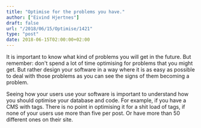 ```yaml
---
title: "Optimise for the problems you have."
author: ["Eivind Hjertnes"]
draft: false
url: "/2018/06/15/Optimise/1421"
type: "post"
date: 2018-06-15T02:00:00+02:00
---
```


It is important to know what kind of problems you will get in the
future. But remember: don't spend a lot of time optimising for problems
that you might get. But rather design your software in a way where it is
as easy as possible to deal with those problems as you can see the signs
of them becoming a problem.

Seeing how your users use your software is important to understand how
you should optimise your database and code. For example, if you have a
CMS with tags. There is no point in optimising it for a shit load of
tags, if none of your users use more than five per post. Or have more
than 50 different ones on their site.
